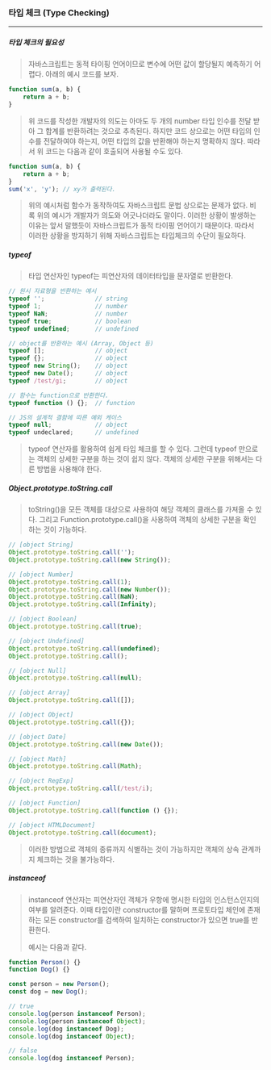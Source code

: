 ### 타입 체크 (Type Checking)

------

##### 타입 체크의 필요성

> 자바스크립트는 동적 타이핑 언어이므로 변수에 어떤 값이 할당될지 예측하기 어렵다. 아래의 예시 코드를 보자.

```javascript
function sum(a, b) {
    return a + b;
}
```

> 위 코드를 작성한 개발자의 의도는 아마도 두 개의 number 타입 인수를 전달 받아 그 합계를 반환하려는 것으로 추측된다. 하지만 코드 상으로는 어떤 타입의 인수를 전달하여야 하는지, 어떤 타입의 값을 반환해야 하는지 명확하지 않다. 따라서 위 코드는 다음과 같이 호출되어 사용될 수도 있다.

```javascript
function sum(a, b) {
    return a + b;
}
sum('x', 'y'); // xy가 출력된다.
```

> 위의 예시처럼 함수가 동작하여도 자바스크립트 문법 상으로는 문제가 없다. 비록 위의 예시가 개발자가 의도와 어긋나더라도 말이다. 이러한 상황이 발생하는 이유는 앞서 말했듯이 자바스크립트가 동적 타이핑 언어이기 때문이다. 따라서 이러한 상황을 방지하기 위해 자바스크립트는 타입체크의 수단이 필요하다.



##### typeof

> 타입 연산자인 typeof는 피연산자의 데이터타입을 문자열로 반환한다.

```javascript
// 원시 자료형을 반환하는 예시
typeof '';              // string
typeof 1;               // number
typeof NaN;             // number
typeof true;            // boolean
typeof undefined;       // undefined

// object를 반환하는 예시 (Array, Object 등)
typeof [];              // object
typeof {};              // object
typeof new String();    // object
typeof new Date();      // object
typeof /test/gi;        // object

// 함수는 function으로 반환한다.
typeof function () {};  // function

// JS의 설계적 결함에 따른 예외 케이스
typeof null;            // object
typeof undeclared;      // undefined
```

> typeof 연산자를 활용하여 쉽게 타입 체크를 할 수 있다. 그런데 typeof 만으로는 객체의 상세한 구분을 하는 것이 쉽지 않다. 객체의 상세한 구분을 위해서는 다른 방법을 사용해야 한다.



##### Object.prototype.toString.call

> toString()을 모든 객체를 대상으로 사용하여 해당 객체의 클래스를 가져올 수 있다. 그리고 Function.prototype.call()을 사용하여 객체의 상세한 구분을 확인하는 것이 가능하다.

```javascript
// [object String]
Object.prototype.toString.call('');            
Object.prototype.toString.call(new String());   

// [object Number]
Object.prototype.toString.call(1);              
Object.prototype.toString.call(new Number());
Object.prototype.toString.call(NaN);
Object.prototype.toString.call(Infinity);

// [object Boolean]
Object.prototype.toString.call(true);

// [object Undefined]
Object.prototype.toString.call(undefined);     
Object.prototype.toString.call();               

// [object Null]
Object.prototype.toString.call(null);

// [object Array]
Object.prototype.toString.call([]);

// [object Object]
Object.prototype.toString.call({});

// [object Date]
Object.prototype.toString.call(new Date());  

// [object Math]
Object.prototype.toString.call(Math);

// [object RegExp]
Object.prototype.toString.call(/test/i);

// [object Function]
Object.prototype.toString.call(function () {});

// [object HTMLDocument]
Object.prototype.toString.call(document);
```

> 이러한 방법으로 객체의 종류까지 식별하는 것이 가능하지만 객체의 상속 관계까지 체크하는 것을 불가능하다.



##### instanceof

> instanceof 연산자는 피연산자인 객체가 우항에 명시한 타입의 인스턴스인지의 여부를 알려준다. 이때 타입이란 constructor를 말하며 프로토타입 체인에 존재하는 모든 constructor를 검색하여 일치하는 constructor가 있으면 true를 반환한다.
>
> 예시는 다음과 같다.

```javascript
function Person() {}
function Dog() {}

const person = new Person();
const dog = new Dog();

// true
console.log(person instanceof Person);
console.log(person instanceof Object);
console.log(dog instanceof Dog);
console.log(dog instanceof Object);

// false
console.log(dog instanceof Person);
```


